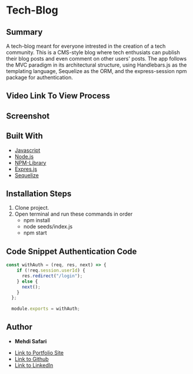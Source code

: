 # Tech-Blog

## Summary
A tech-blog meant for everyone intrested in the creation of a tech community. This is a CMS-style blog where tech enthusiats can publish their blog posts and even comment on other users' posts. The app follows the MVC paradigm in its architectural structure, using Handlebars.js as the templating language, Sequelize as the ORM, and the express-session npm package for authentication.

## Video Link To View Process

## Screenshot


## Built With
* [Javascript](https://developer.mozilla.org/en-US/docs/Web/JavaScript)
* [Node.js](https://nodejs.org/en/docs/)
* [NPM-Library](https://docs.npmjs.com/)
* [Expres.js](https://expressjs.com/)
* [Sequelize](https://sequelize.org/master/index.html)

## Installation Steps
1. Clone project.
2. Open terminal and run these commands in order
    - npm install
    - node seeds/index.js
    - npm start

## Code Snippet Authentication Code
```javascript
const withAuth = (req, res, next) => {
    if (!req.session.userId) {
      res.redirect("/login");
    } else {
      next();
    }
  };
  
  module.exports = withAuth;
```

## Author

* **Mehdi Safari**

- [Link to Portfolio Site](https://mehdisafari77.github.io/Basic-Bio/)
- [Link to Github](https://github.com/mehdisafari77)
- [Link to LinkedIn](https://www.linkedin.com/in/mehdi-safari-992799142/)
